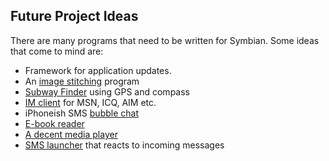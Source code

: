 ## Future Project Ideas ##

There are many programs that need to be written for Symbian. Some ideas that come to mind are:

  * Framework for application updates.
  * An [image stitching](ImageStitching.md) program
  * [Subway Finder](SubwayFinder.md) using GPS and compass
  * [IM client](InstantMessenger.md) for MSN, ICQ, AIM etc.
  * iPhoneish SMS [bubble chat](BubbleChat.md)
  * [E-book reader](EBookReader.md)
  * [A decent media player](MediaPlayer.md)
  * [SMS launcher](SMSLauncher.md) that reacts to incoming messages